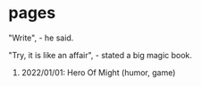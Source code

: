 # pages

"Write", - he said.

"Try, it is like an affair", - stated a big magic book.


1. 2022/01/01: Hero Of Might (humor, game)
